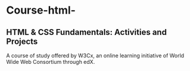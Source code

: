 # Course-html-
## HTML & CSS Fundamentals: Activities and Projects
A course of study offered by W3Cx, an online learning initiative of World Wide Web Consortium through edX.
